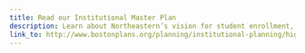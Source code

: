 ```yaml
---
title: Read our Institutional Master Plan
description: Learn about Northeastern’s vision for student enrollment, campus construction, and community engagement.
link_to: http://www.bostonplans.org/planning/institutional-planning/higher-ed/northeastern-university
---
```

